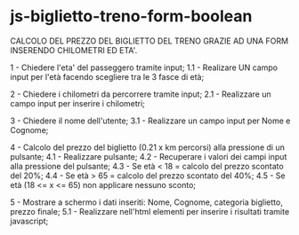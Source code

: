 # js-biglietto-treno-form-boolean

CALCOLO DEL PREZZO DEL BIGLIETTO DEL TRENO GRAZIE AD UNA FORM INSERENDO CHILOMETRI ED ETA'.

1 - Chiedere l'eta' del passeggero tramite input;
    1.1 - Realizare UN campo input per l'età facendo scegliere tra le 3 fasce di età;
    
2 - Chiedere i chilometri da percorrere tramite input;
    2.1 - Realizzare un campo input per inserire i chilometri;
    
3 - Chiedere il nome dell'utente;
    3.1 - Realizzare un campo input per Nome e Cognome;
    
4 - Calcolo del prezzo del biglietto (0.21 x km percorsi) alla pressione di un pulsante;
    4.1 - Realizzare pulsante;
    4.2 - Recuperare i valori dei campi input alla pressione del pulsante;
    4.3 - Se età < 18 = calcolo del prezzo scontato del 20%;
    4.4 - Se età > 65 = calcolo del prezzo scontato del 40%;
    4.5 - Se età (18 <= x <= 65) non applicare nessuno sconto;
    
5 - Mostrare a schermo i dati inseriti: Nome, Cognome, categoria biglietto, prezzo finale;
    5.1 - Realizzare nell'html elementi per inserire i risultati tramite javascript;
